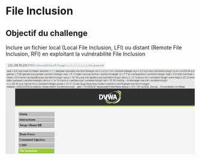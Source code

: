 # File Inclusion

## Objectif du challenge

Inclure un fichier local \(Local File Inclusion, LFI\) ou distant \(Remote File Inclusion, RFI\) en exploitant la vulnérabilité File Inclusion

![](../../../../.gitbook/assets/90195f7432883cf0d78823d0f5c7aeeb.png)

